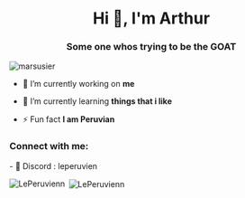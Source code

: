 <h1 align="center">Hi 👋, I'm Arthur</h1>
<h3 align="center"> Some one whos trying to be the GOAT</h3>

<p align="left"> <img src="https://komarev.com/ghpvc/?username=marsusier&label=Profile%20views&color=0e75b6&style=flat" alt="marsusier" /> </p>

- 🔭 I’m currently working on **me**

- 🌱 I’m currently learning **things that i like**

- ⚡ Fun fact **I am Peruvian**

<h3 align="left">Connect with me:</h3>
<p align="left">
  - 🌱 Discord : leperuvien
</p>

<p><img align="left" src="https://github-readme-stats.vercel.app/api/top-langs?username=LePeruvienn&show_icons=true&locale=en&layout=compact" alt="LePeruvienn" /></p>

<p>&nbsp;<img align="center" src="https://github-readme-stats.vercel.app/api?username=LePeruvienn&show_icons=true&locale=en" alt="LePeruvienn" /></p>
